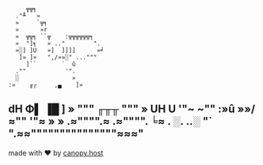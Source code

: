          ╦╦╕
      ."╨   »
      »     `╦╕
      »      »r
      »  ╦╦╕ ``╦    :╦╦╦╦╦╦╕
      »  "]╕   » .."        ".
      »░] ]U   »]  ]]]]      »╛
       ]» ]»   ",/»»░" ..."""
         ]``       `  û
      .""           '".
      ░               »
    :»    ╓┌     ,▄    ]»
   dH     Φ▌     ▐█      ]
   »   """   ╓╥╥   """   »
   UH                    U
    '"~               ~""
       :»û         »»/
      ≈""           '"≈
      »               »
 .≈"""".≈           .≈"""".
 ╘≈    . ░.      ..░      "`
   ".≈≈"""""""""""""""≈≈≈"
---
made with ❤ by [canopy.host](https://github.com/canopy-host)
